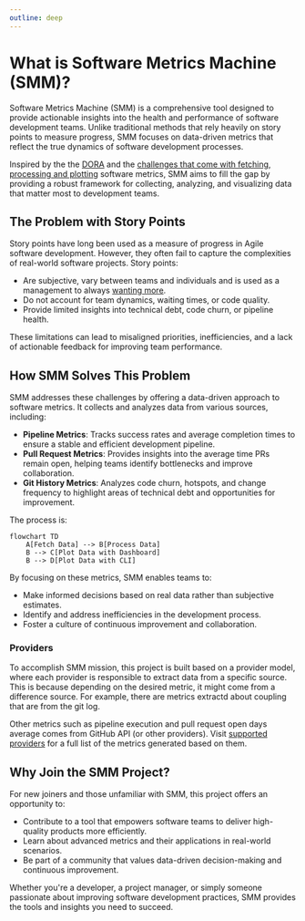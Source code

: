```yaml
---
outline: deep
---
```


# What is Software Metrics Machine (SMM)?

Software Metrics Machine (SMM) is a comprehensive tool designed to provide actionable insights into the health and
performance of software development teams. Unlike traditional methods that rely heavily on story points to measure progress,
SMM focuses on data-driven metrics that reflect the true dynamics of software development processes.

Inspired by the the [DORA](https://marabesi.com/2025/01/26/challenges-in-adopting-dora-metrics.html?utm_source=metrics-machine&utm_medium=documentation&utm_campaign=metrics&utm_id=metrics) and the [challenges that come with fetching, processing and plotting](https://marabesi.com/2025/03/28/tracing-down-gitlab-metrics-with-python.html?utm_source=metrics-machine&utm_medium=documentation&utm_campaign=metrics&utm_id=metrics) software metrics, SMM aims
to fill the gap by providing a robust framework for collecting, analyzing, and visualizing data that matter most to
development teams.

## The Problem with Story Points

Story points have long been used as a measure of progress in Agile software development. However, they often fail to capture the complexities of real-world software projects. Story points:

- Are subjective, vary between teams and individuals and is used as a management to always [wanting more](https://ronjeffries.com/articles/019-01ff/story-points/Index.html).
- Do not account for team dynamics, waiting times, or code quality.
- Provide limited insights into technical debt, code churn, or pipeline health.

These limitations can lead to misaligned priorities, inefficiencies, and a lack of actionable feedback for improving
team performance.

## How SMM Solves This Problem

SMM addresses these challenges by offering a data-driven approach to software metrics. It collects and analyzes data from various sources, including:

- **Pipeline Metrics**: Tracks success rates and average completion times to ensure a stable and efficient development pipeline.
- **Pull Request Metrics**: Provides insights into the average time PRs remain open, helping teams identify bottlenecks and improve collaboration.
- **Git History Metrics**: Analyzes code churn, hotspots, and change frequency to highlight areas of technical debt and opportunities for improvement.

The process is:

```mermaid
flowchart TD
    A[Fetch Data] --> B[Process Data]
    B --> C[Plot Data with Dashboard]
    B --> D[Plot Data with CLI]
```

By focusing on these metrics, SMM enables teams to:

- Make informed decisions based on real data rather than subjective estimates.
- Identify and address inefficiencies in the development process.
- Foster a culture of continuous improvement and collaboration.

### Providers

To accomplish SMM mission, this project is built based on a provider model, where each provider is responsible to extract
data from a specific source. This is because depending on the desired metric, it might come from a difference source. For
example, there are metrics extractd about coupling that are from the git log.

Other metrics such as pipeline execution and pull request open days average comes from GitHub API (or other providers).
Visit [supported providers](./supported-providers.md) for a full list of the metrics generated based on them.

## Why Join the SMM Project?

For new joiners and those unfamiliar with SMM, this project offers an opportunity to:

- Contribute to a tool that empowers software teams to deliver high-quality products more efficiently.
- Learn about advanced metrics and their applications in real-world scenarios.
- Be part of a community that values data-driven decision-making and continuous improvement.

Whether you're a developer, a project manager, or simply someone passionate about improving software development practices,
SMM provides the tools and insights you need to succeed.
